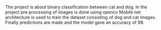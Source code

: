 The project is about binary classification between cat and dog.
In the project pre processing of images is done using opencv
Mobile net architecture is used to train the dataset consisting of dog and cat images.
Finally predictions are made and the model gave an accuracy of 98.
